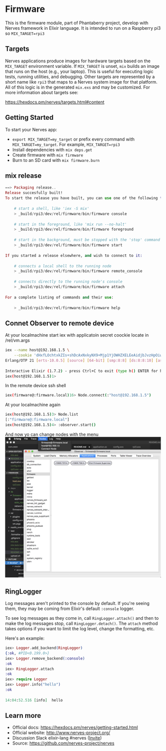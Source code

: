 # Firmware

This is the firmware module, part of Phantaberry project, develop with Nerves framework in Elixir language.
It is intended to run on a Raspberry pi3 so `MIX_TARGET=rpi3`

## Targets

Nerves applications produce images for hardware targets based on the
`MIX_TARGET` environment variable. If `MIX_TARGET` is unset, `mix` builds an
image that runs on the host (e.g., your laptop). This is useful for executing
logic tests, running utilities, and debugging. Other targets are represented by
a short name like `rpi3` that maps to a Nerves system image for that platform.
All of this logic is in the generated `mix.exs` and may be customized. For more
information about targets see:

<https://hexdocs.pm/nerves/targets.html#content>

## Getting Started

To start your Nerves app:

* `export MIX_TARGET=my_target` or prefix every command with
    `MIX_TARGET=my_target`. For example, `MIX_TARGET=rpi3`
* Install dependencies with `mix deps.get`
* Create firmware with `mix firmware`
* Burn to an SD card with `mix firmware.burn`

## mix release

```elixir
==> Packaging release..
Release succesfully built!
To start the release you have built, you can use one of the following tasks:

    # start a shell, like 'iex -S mix'
    > _build/rpi3/dev/rel/firmware/bin/firmware console

    # start in the foreground, like 'mix run --no-halt'
    > _build/rpi3/dev/rel/firmware/bin/firmware foreground

    # start in the background, must be stopped with the 'stop' command
    > _build/rpi3/dev/rel/firmware/bin/firmware start

If you started a release elsewhere, and wish to connect to it:

    # connects a local shell to the running node
    > _build/rpi3/dev/rel/firmware/bin/firmware remote_console

    # connects directly to the running node's console
    > _build/rpi3/dev/rel/firmware/bin/firmware attach

For a complete listing of commands and their use:

    > _build/rpi3/dev/rel/firmware/bin/firmware help
```

## Connet Observer to remote device

At your localmachine start iex with applicatoin secret coockie locate in /rel/vm.args

```bash
iex --name host@192.168.1.5 \
    --cookie 'dHxfLOchtxkZIs+shDcAxNxkyNX9+Mjp1YjOWHZXELEeAidjbJvzHpOiwvjrf6oX'
Erlang/OTP 21 [erts-10.0.5] [source] [64-bit] [smp:8:8] [ds:8:8:10] [async-threads:1] [hipe]

Interactive Elixir (1.7.2) - press Ctrl+C to exit (type h() ENTER for help)
iex(host@192.168.1.5)1>
```

In the remote device ssh shell

```bash
iex(firmware@:firmware.local)16> Node.connect(:"host@192.168.1.5")
```

At your localmachine again

```bash
iex(host@192.168.1.5)3> Node.list
[:"firmware@:firmware.local"]
iex(host@192.168.1.5)4> :observer.start()
```

And now yo can change nodes with the menu ![:observer](../docs/imgs/observer.png)

## RingLogger

Log messages aren't printed to the console by default. If you're seeing them,
they may be coming from Elixir's default `:console` logger.

To see log messages as they come in, call `RingLogger.attach()` and
then to make the log messages stop, call `RingLogger.detach()`. The
`attach` method takes options if you want to limit the log level, change the
formatting, etc.

Here's an example:

```elixir
iex> Logger.add_backend(RingLogger)
{:ok, #PID<0.199.0>}
iex> Logger.remove_backend(:console)
:ok
iex> RingLogger.attach
:ok
iex> require Logger
iex> Logger.info("hello")
:ok

14:04:52.516 [info]  hello
```

## Learn more

* Official docs: <https://hexdocs.pm/nerves/getting-started.html>
* Official website: <http://www.nerves-project.org/>
* Discussion Slack elixir-lang #nerves ([Invite](https://elixir-slackin.herokuapp.com/))
* Source: <https://github.com/nerves-project/nerves>
